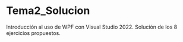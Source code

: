 # Tema2_Solucion
Introducción al uso de WPF con Visual Studio 2022. Solución de los 8 ejercicios propuestos.
